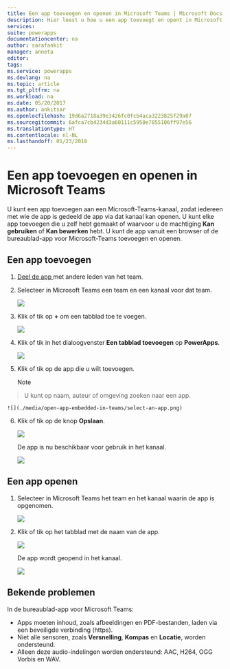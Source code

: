 ```yaml
---
title: Een app toevoegen en openen in Microsoft Teams | Microsoft Docs
description: Hier leest u hoe u een app toevoegt en opent in Microsoft Teams.
services: 
suite: powerapps
documentationcenter: na
author: sarafankit
manager: anneta
editor: 
tags: 
ms.service: powerapps
ms.devlang: na
ms.topic: article
ms.tgt_pltfrm: na
ms.workload: na
ms.date: 05/20/2017
ms.author: ankitsar
ms.openlocfilehash: 19d6a2718a39e3426fc0fcb4aca3223825f29a07
ms.sourcegitcommit: 6afca7cb4234d3a60111c5950e7855106ff97e56
ms.translationtype: HT
ms.contentlocale: nl-NL
ms.lasthandoff: 01/23/2018
---
```

# <a name="add-and-open-an-app-in-microsoft-teams"></a>Een app toevoegen en openen in Microsoft Teams
U kunt een app toevoegen aan een Microsoft-Teams-kanaal, zodat iedereen met wie de app is gedeeld de app via dat kanaal kan openen. U kunt elke app toevoegen die u zelf hebt gemaakt of waarvoor u de machtiging **Kan gebruiken** of **Kan bewerken** hebt. U kunt de app vanuit een browser of de bureaublad-app voor Microsoft-Teams toevoegen en openen.

## <a name="add-an-app"></a>Een app toevoegen
1. [Deel de app ](share-app.md) met andere leden van het team.
2. Selecteer in Microsoft Teams een team en een kanaal voor dat team.
   
    ![](./media/open-app-embedded-in-teams/teams-select-channel.png)
3. Klik of tik op **+** om een tabblad toe te voegen.
   
    ![](./media/open-app-embedded-in-teams/teams-add-tab.png)
4. Klik of tik in het dialoogvenster **Een tabblad toevoegen** op **PowerApps**.
   
    ![](./media/open-app-embedded-in-teams/add-a-tab.png)
5. Klik of tik op de app die u wilt toevoegen.
   
    > [!NOTE]
> U kunt op naam, auteur of omgeving zoeken naar een app.
   
    ![](./media/open-app-embedded-in-teams/select-an-app.png)
6. Klik of tik op de knop **Opslaan**.
   
    ![](./media/open-app-embedded-in-teams/save-tab.png)
   
    De app is nu beschikbaar voor gebruik in het kanaal.
   
    ![](./media/open-app-embedded-in-teams/app-in-channel.png)

## <a name="open-an-app"></a>Een app openen
1. Selecteer in Microsoft Teams het team en het kanaal waarin de app is opgenomen.
   
    ![](./media/open-app-embedded-in-teams/teams-select-channel.png)
2. Klik of tik op het tabblad met de naam van de app.
   
    ![](./media/open-app-embedded-in-teams/open-tab.png)
   
    De app wordt geopend in het kanaal.
   
    ![](./media/open-app-embedded-in-teams/app-in-channel.png)

## <a name="known-issues"></a>Bekende problemen
In de bureaublad-app voor Microsoft Teams:

* Apps moeten inhoud, zoals afbeeldingen en PDF-bestanden, laden via een beveiligde verbinding (https).
* Niet alle sensoren, zoals **Versnelling**, **Kompas** en **Locatie**, worden ondersteund.
* Alleen deze audio-indelingen worden ondersteund: AAC, H264, OGG Vorbis en WAV.

